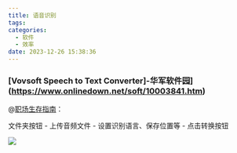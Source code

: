 ```yaml
---
title: 语音识别
tags:
categories:
  - 软件
  - 效率
date: 2023-12-26 15:38:36
---
```

<!--more-->

### [Vovsoft Speech to Text Converter]-华军软件园](https://www.onlinedown.net/soft/10003841.htm)

@[职场生存指南](https://www.zhihu.com/question/575983499/answer/3207996195)：

文件夹按钮 - 上传音频文件 - 设置识别语言、保存位置等 - 点击转换按钮

![](https://picx.zhimg.com/v2-41447a62cb0e0ef5d885542d3d985710_r.jpg)